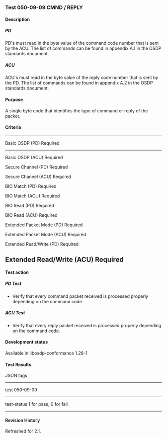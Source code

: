 ### Test 050-09-09 CMND / REPLY

#### Description

##### PD

PD's must read in the byte value of the command code number that is sent
by the ACU. The list of commands can be found in appendix A.1 in the
OSDP standards document.

##### ACU

ACU's must read in the byte value of the reply code number that is sent
by the PD. The list of commands can be found in appendix A.2 in the OSDP
standards document.

#### Purpose

A single byte code that identifies the type of command or reply of the
packet.

#### Criteria

  -----------------------------------------------------------------------
  Basic OSDP (PD)                     Required
  ----------------------------------- -----------------------------------
  Basic OSDP (ACU)                    Required

  Secure Channel (PD)                 Required

  Secure Channel (ACU)                Required

  BIO Match (PD)                      Required

  BIO Match (ACU)                     Required

  BIO Read (PD)                       Required

  BIO Read (ACU)                      Required

  Extended Packet Mode (PD)           Required

  Extended Packet Mode (ACU)          Required

  Extended Read/Write (PD)            Required

  Extended Read/Write (ACU)           Required
  -----------------------------------------------------------------------

#### Test action

##### PD Test

- Verify that every command packet received is processed properly
  depending on the command code.

##### ACU Test

- Verify that every reply packet received is processed properly
  depending on the command code.

#### Development status

Available in libosdp-conformance 1.28-1

#### Test Results

JSON tags

  -----------------------------------------------------------------------
  test                                050-09-09
  ----------------------------------- -----------------------------------
  test-status                         1 for pass, 0 for fail

  -----------------------------------------------------------------------

#### Revision History

Refreshed for 2.1.

